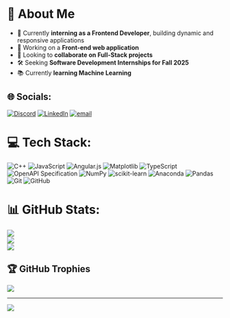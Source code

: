 # 💫 About Me  
- 🚀 Currently **interning as a Frontend Developer**, building dynamic and responsive applications  
- 🎨 Working on a **Front-end web application**  
- 🤝 Looking to **collaborate on Full-Stack projects**  
- 🛠 Seeking **Software Development Internships for Fall 2025**  
- 📚 Currently **learning Machine Learning**  

## 🌐 Socials:
[![Discord](https://img.shields.io/badge/Discord-%237289DA.svg?logo=discord&logoColor=white)](https://discord.gg/https://discord.com/channels/@trackwizard) [![LinkedIn](https://img.shields.io/badge/LinkedIn-%230077B5.svg?logo=linkedin&logoColor=white)](https://linkedin.com/in/https://www.linkedin.com/in/narein/) [![email](https://img.shields.io/badge/Email-D14836?logo=gmail&logoColor=white)](mailto:boddapnn@mail.uc.edu) 

# 💻 Tech Stack:
![C++](https://img.shields.io/badge/c++-%2300599C.svg?style=for-the-badge&logo=c%2B%2B&logoColor=white) ![JavaScript](https://img.shields.io/badge/javascript-%23323330.svg?style=for-the-badge&logo=javascript&logoColor=%23F7DF1E) ![Angular.js](https://img.shields.io/badge/angular.js-%23E23237.svg?style=for-the-badge&logo=angularjs&logoColor=white) ![Matplotlib](https://img.shields.io/badge/Matplotlib-%23ffffff.svg?style=for-the-badge&logo=Matplotlib&logoColor=black) ![TypeScript](https://img.shields.io/badge/typescript-%23007ACC.svg?style=for-the-badge&logo=typescript&logoColor=white) ![OpenAPI Specification](https://img.shields.io/badge/openapiinitiative-%23000000.svg?style=for-the-badge&logo=openapiinitiative&logoColor=white) ![NumPy](https://img.shields.io/badge/numpy-%23013243.svg?style=for-the-badge&logo=numpy&logoColor=white) ![scikit-learn](https://img.shields.io/badge/scikit--learn-%23F7931E.svg?style=for-the-badge&logo=scikit-learn&logoColor=white) ![Anaconda](https://img.shields.io/badge/Anaconda-%2344A833.svg?style=for-the-badge&logo=anaconda&logoColor=white) ![Pandas](https://img.shields.io/badge/pandas-%23150458.svg?style=for-the-badge&logo=pandas&logoColor=white) ![Git](https://img.shields.io/badge/git-%23F05033.svg?style=for-the-badge&logo=git&logoColor=white) ![GitHub](https://img.shields.io/badge/github-%23121011.svg?style=for-the-badge&logo=github&logoColor=white)
# 📊 GitHub Stats:
![](https://github-readme-stats.vercel.app/api?username=NareinBod&theme=tokyonight&hide_border=false&include_all_commits=true&count_private=false)<br/>
![](https://nirzak-streak-stats.vercel.app/?user=NareinBod&theme=tokyonight&hide_border=false)<br/>
![](https://github-readme-stats.vercel.app/api/top-langs/?username=NareinBod&theme=tokyonight&hide_border=false&include_all_commits=true&count_private=false&layout=compact)

## 🏆 GitHub Trophies
![](https://github-profile-trophy.vercel.app/?username=NareinBod&theme=transparent&no-frame=false&no-bg=false&margin-w=4)

---
[![](https://visitcount.itsvg.in/api?id=NareinBod&icon=0&color=0)](https://visitcount.itsvg.in)

<!-- Proudly created with GPRM ( https://gprm.itsvg.in ) -->
